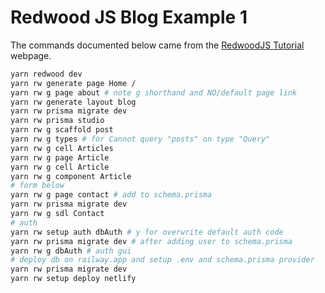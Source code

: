# Redwood JS Blog Example 1

The commands documented below came from the
[RedwoodJS Tutorial](https://redwoodjs.com/docs/tutorial/foreword)
webpage.

```bash
yarn redwood dev
yarn rw generate page Home /
yarn rw g page about # note g shorthand and NO/default page link
yarn rw generate layout blog
yarn rw prisma migrate dev
yarn rw prisma studio
yarn rw g scaffold post
yarn rw g types # for Cannot query "posts" on type "Query"
yarn rw g cell Articles
yarn rw g page Article
yarn rw g cell Article
yarn rw g component Article
# form below
yarn rw g page contact # add to schema.prisma
yarn rw prisma migrate dev
yarn rw g sdl Contact
# auth
yarn rw setup auth dbAuth # y for overwrite default auth code
yarn rw prisma migrate dev # after adding user to schema.prisma
yarn rw g dbAuth # auth gui
# deploy db on railway.app and setup .env and schema.prisma provider
yarn rw prisma migrate dev
yarn rw setup deploy netlify

```
